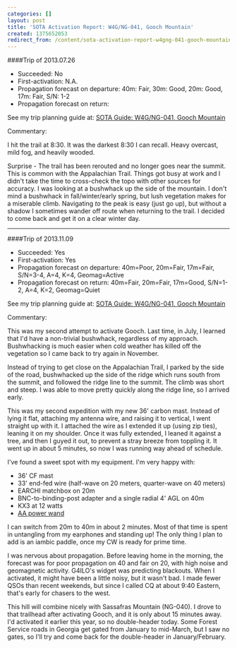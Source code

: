 ```yaml
---
categories: []
layout: post
title: 'SOTA Activation Report: W4G/NG-041, Gooch Mountain'
created: 1375652053
redirect_from: /content/sota-activation-report-w4gng-041-gooch-mountain
---
```

####Trip of 2013.07.26

* Succeeded: No
* First-activation: N.A.
* Propagation forecast on departure: 40m: Fair, 30m: Good, 20m: Good, 17m: Fair, S/N: 1-2
* Propagation forecast on return:

See my trip planning guide at: [SOTA Guide: W4G/NG-041, Gooch Mountain](http://k4kpk.com/content/sota-guide-w4gng-041-gooch-mountain)


Commentary:

I hit the trail at 8:30. It was the darkest 8:30 I can recall.  Heavy overcast, mild fog, and heavily wooded.  

Surprise - The trail has been rerouted and no longer goes near the summit.  This is common with the Appalachian Trail.  Things got busy at work and I didn't take the time to cross-check the topo with other sources for accuracy.  I was looking at a bushwhack up the side of the mountain.  I don't mind a bushwhack in fall/winter/early spring, but lush vegetation makes for a miserable climb.  Navigating *to* the peak is easy (just go up), but without a shadow I sometimes wander off route when returning to the trail. I decided to come back and get it on a clear winter day.

----------------------------------------------

####Trip of 2013.11.09
* Succeeded: Yes
* First-activation: Yes
* Propagation forecast on departure: 40m=Poor, 20m=Fair, 17m=Fair, S/N=3-4, A=4, K=4, Geomag=Active
* Propagation forecast on return: 40m=Fair, 20m=Fair, 17m=Good, S/N=1-2, A=4, K=2, Geomag=Quiet

See my trip planning guide at: [SOTA Guide: W4G/NG-041, Gooch Mountain](http://k4kpk.com/content/sota-guide-w4gng-041-gooch-mountain)


Commentary:

This was my second attempt to activate Gooch.  Last time, in July, I learned that I'd have a non-trivial bushwhack, regardless of my approach.  Bushwhacking is much easier when cold weather has killed off the vegetation so I came back to try again in November.

Instead of trying to get close on the Appalachian Trail, I parked by the side of the road, bushwhacked up the side of the ridge which runs south from the summit, and followed the ridge line to the summit.  The climb was short and steep.  I was able to move pretty quickly along the ridge line, so I arrived early.

This was my second expedition with my new 36' carbon mast.  Instead of lying it flat, attaching my antenna wire, and raising it to vertical, I went straight up with it.  I attached the wire as I extended it up (using zip ties), leaning it on my shoulder.  Once it was fully extended, I leaned it against a tree, and then I guyed it out, to prevent a stray breeze from toppling it.  It went up in about 5 minutes, so now I was running way ahead of schedule.

I've found a sweet spot with my equipment.  I'm very happy with:

* 36' CF mast
* 33' end-fed wire (half-wave on 20 meters, quarter-wave on 40 meters)
* EARCHI matchbox on 20m
* BNC-to-binding-post adapter and a single radial 4' AGL on 40m
* KX3 at 12 watts
* [AA power wand](http://k4kpk.com/content/15v-power-wand-kx3)

I can switch from 20m to 40m in about 2 minutes.  Most of that time is spent in untangling from my earphones and standing up!  The only thing I plan to add is an iambic paddle, once my CW is ready for prime time.

I was nervous about propagation.  Before leaving home in the morning, the forecast was for poor propagation on 40 and fair on 20, with high noise and geomagnetic activity.  G4ILO's widget was predicting blackouts.  When I activated, it might have been a little noisy, but it wasn't bad.  I made fewer QSOs than recent weekends, but since I called CQ at about 9:40 Eastern, that's early for chasers to the west.

This hill will combine nicely with Sassafras Mountain (NG-040).  I drove to that trailhead after activating Gooch, and it is only about 15 minutes away.  I'd activated it earlier this year, so no double-header today.  Some Forest Service roads in Georgia get gated from January to mid-March, but I saw no gates, so I'll try and come back for the double-header in January/February.
